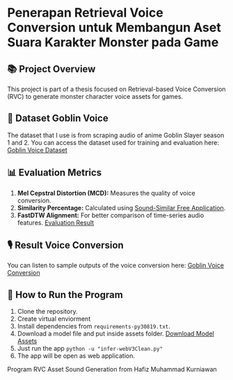 # Penerapan Retrieval Voice Conversion untuk Membangun Aset Suara Karakter Monster pada Game

## 📚 **Project Overview**
This project is part of a thesis focused on Retrieval-based Voice Conversion (RVC) to generate monster character voice assets for games.

## 💾 **Dataset Goblin Voice**
The dataset that I use is from scraping audio of anime Goblin Slayer season 1 and 2.
You can access the dataset used for training and evaluation here:
[Goblin Voice Dataset](https://drive.google.com/file/d/1piIAGw8rPlO03f0ywvFIkJwYfYrT5Nln/view?usp=sharing)

## 📊 **Evaluation Metrics**
1. **Mel Cepstral Distortion (MCD):** Measures the quality of voice conversion.
2. **Similarity Percentage:** Calculated using [Sound-Similar Free Application](https://www.virtins.com/VT-Sound-Recognition.html).
3. **FastDTW Alignment:** For better comparison of time-series audio features.
[Evaluation Result](https://docs.google.com/spreadsheets/d/1xEwZtS5WlwOh7m7YUhbK7UmnRgZeuJvCZLxZHC6IKg4/edit?usp=sharing)

## 🎙 **Result Voice Conversion** 
You can listen to sample outputs of the voice conversion here:
[Goblin Voice Conversion](https://drive.google.com/drive/folders/1Y_J2XN6E8X2b0L_Cyd0Md5bK3nvVfNsB?usp=sharing)

## 🚀 **How to Run the Program**
1. Clone the repository.
2. Create virtual enviorment
3. Install dependencies from `requirements-py30819.txt`.
4. Download a model file and put inside assets folder. [Download Model Assets](https://drive.google.com/file/d/1pVKmRoe79pRHC_3qrr574XNogqctdRkv/view?usp=sharing)
5. Just run the app `python -u "infer-webV3Clean.py"`
6. The app will be open as web application.


Program RVC Asset Sound Generation from Hafiz Muhammad Kurniawan
